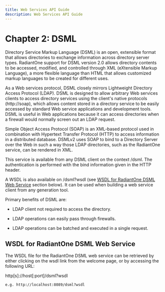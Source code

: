 ```yaml
---
title: Web Services API Guide
description: Web Services API Guide
---
```


# Chapter 2: DSML

Directory Service Markup Language (DSML) is an open, extensible format that allows directories to exchange information across directory server types. RadiantOne support for DSML version 2.0 allows directory contents to be accessed, modified, and controlled through XML (eXtensible Markup Language), a more flexible language than HTML that allows customized markup languages to be created for different uses. 

As a Web services protocol, DSML closely mirrors Lightweight Directory Access Protocol (LDAP). DSML is designed to allow arbitrary Web services clients to access directory services using the client's native protocols (http://soap), which allows content stored in a directory service to be easily accessed by standard Web service applications and development tools. DSML is useful in Web applications because it can access directories when a firewall would normally screen out an LDAP request.

Simple Object Access Protocol (SOAP) is an XML-based protocol used in combination with Hypertext Transfer Protocol (HTTP) to access information in a distributed database. DSMLv2 uses SOAP to bind to a Directory Server over the Web in such a way those LDAP directories, such as the RadiantOne service, can be rendered in XML.

This service is available from any DSML client on the context /dsml.  The authentication is performed with the bind information given in the HTTP header.

A WSDL is also available on /dsml?wsdl (see [WSDL for RadiantOne DSML Web Service](#wsdl-for-radiantone-dsml-web-service) section below). It can be used when building a web service client from any generation tool. 

Primary benefits of DSML are:
-	LDAP client not required to access the directory.

-	LDAP operations can easily pass through firewalls.

-	LDAP operations can be batched and executed in a single request.

## WSDL for RadiantOne DSML Web Service

The WSDL file for the RadiantOne DSML web service can be retrieved by either clicking on the wsdl link from the welcome page, or by accessing the following URL:

http[s]://host[:port]/dsml?wsdl

```
e.g. http://localhost:8089/dsml?wsdl
```
